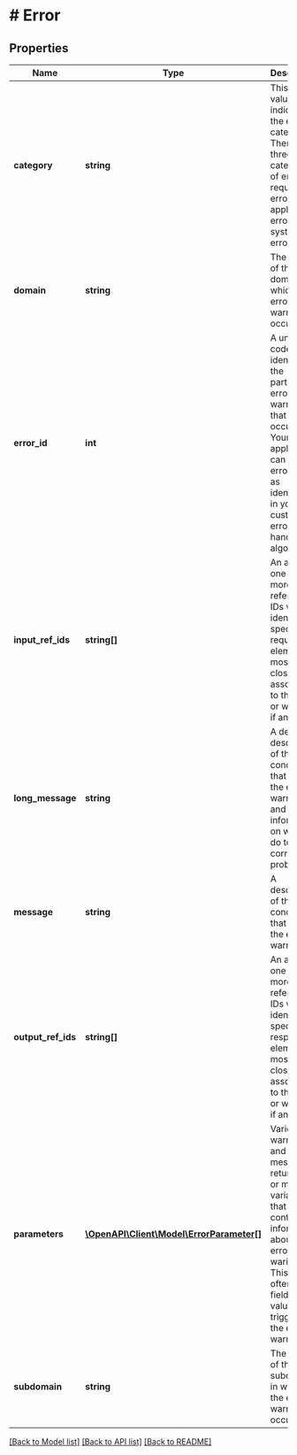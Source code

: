 # # Error

## Properties

Name | Type | Description | Notes
------------ | ------------- | ------------- | -------------
**category** | **string** | This string value indicates the error category. There are three categories of errors: request errors, application errors, and system errors. | [optional] 
**domain** | **string** | The name of the domain in which the error or warning occurred. | [optional] 
**error_id** | **int** | A unique code that identifies the particular error or warning that occurred. Your application can use error codes as identifiers in your customized error-handling algorithms. | [optional] 
**input_ref_ids** | **string[]** | An array of one or more reference IDs which identify the specific request element(s) most closely associated to the error or warning, if any. | [optional] 
**long_message** | **string** | A detailed description of the condition that caused the error or warning, and information on what to do to correct the problem. | [optional] 
**message** | **string** | A description of the condition that caused the error or warning. | [optional] 
**output_ref_ids** | **string[]** | An array of one or more reference IDs which identify the specific response element(s) most closely associated to the error or warning, if any. | [optional] 
**parameters** | [**\OpenAPI\Client\Model\ErrorParameter[]**](ErrorParameter.md) | Various warning and error messages return one or more variables that contain contextual information about the error or waring. This is often the field or value that triggered the error or warning. | [optional] 
**subdomain** | **string** | The name of the subdomain in which the error or warning occurred. | [optional] 

[[Back to Model list]](../../README.md#documentation-for-models) [[Back to API list]](../../README.md#documentation-for-api-endpoints) [[Back to README]](../../README.md)



